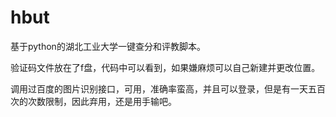 # hbut
基于python的湖北工业大学一键查分和评教脚本。
<p>验证码文件放在了f盘，代码中可以看到，如果嫌麻烦可以自己新建并更改位置。
<p>调用过百度的图片识别接口，可用，准确率蛮高，并且可以登录，但是有一天五百次的次数限制，因此弃用，还是用手输吧。
